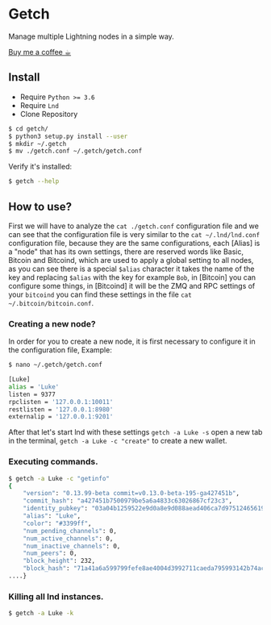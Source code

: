 # Getch

Manage multiple Lightning nodes in a simple way.

[Buy me a coffee ☕︎](https://coinos.io/lukedevj)

## Install

* Require `Python >= 3.6`
* Require `Lnd`
* Clone Repository 

```bash
$ cd getch/
$ python3 setup.py install --user
$ mkdir ~/.getch
$ mv ./getch.conf ~/.getch/getch.conf
```

Verify it's installed:
```bash
$ getch --help
```

## How to use?

First we will have to analyze the `cat ./getch.conf` configuration file and we can see that the configuration file is very similar to the `cat ~/.lnd/lnd.conf` configuration file, because they are the same configurations, each [Alias] is a "node" that has its own settings, there are reserved words like Basic, Bitcoin and Bitcoind, which are used to apply a global setting to all nodes, as you can see there is a special `$alias` character it takes the name of the key and replacing `$alias` with the key for example `Bob`, in [Bitcoin] you can configure some things, in [Bitcoind] it will be the ZMQ and RPC settings of your `bitcoind` you can find these settings in the file `cat ~/.bitcoin/bitcoin.conf`.

### Creating a new node?

In order for you to create a new node, it is first necessary to configure it in the configuration file, Example:

```bash
$ nano ~/.getch/getch.conf
```

```bash
[Luke]
alias = 'Luke'
listen = 9377
rpclisten = '127.0.0.1:10011'
restlisten = '127.0.0.1:8980'
externalip = '127.0.0.1:9201'
```

After that let's start lnd with these settings `getch -a Luke -s` open a new tab in the terminal, `getch -a Luke -c "create"` to create a new wallet.

### Executing commands.
```bash
$ getch -a Luke -c "getinfo"
{
    "version": "0.13.99-beta commit=v0.13.0-beta-195-ga427451b",
    "commit_hash": "a427451b7500979be5a6a4833c63026867cf23c3",
    "identity_pubkey": "03a04b1259522e9d0a8e9d088aead406ca7d9751246561997d979c2bd4bd77657a",
    "alias": "Luke",
    "color": "#3399ff",
    "num_pending_channels": 0,
    "num_active_channels": 0,
    "num_inactive_channels": 0,
    "num_peers": 0,
    "block_height": 232,
    "block_hash": "71a41a6a599799fefe8ae4004d3992711caeda795993142b74accd3015498982" 
....}
```

### Killing all lnd instances.
```bash
$ getch -a Luke -k
```
